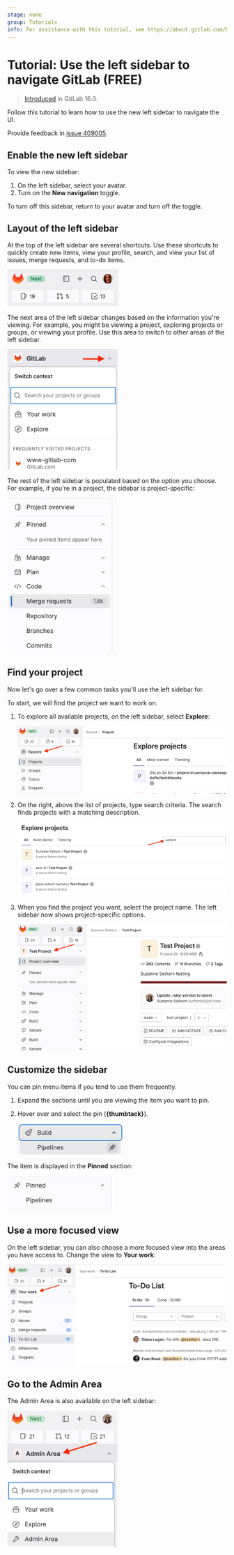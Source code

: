 ```yaml
---
stage: none
group: Tutorials
info: For assistance with this tutorial, see https://about.gitlab.com/handbook/product/ux/technical-writing/#assignments-to-other-projects-and-subjects.
---
```


# Tutorial: Use the left sidebar to navigate GitLab **(FREE)**

> [Introduced](https://gitlab.com/groups/gitlab-org/-/epics/9044) in GitLab 16.0.

Follow this tutorial to learn how to use the new left sidebar to navigate the UI.

Provide feedback in
[issue 409005](https://gitlab.com/gitlab-org/gitlab/-/issues/409005).

## Enable the new left sidebar

To view the new sidebar:

1. On the left sidebar, select your avatar.
1. Turn on the **New navigation** toggle.

To turn off this sidebar, return to your avatar and turn off the toggle.

## Layout of the left sidebar

At the top of the left sidebar are several shortcuts. Use these shortcuts to
quickly create new items, view your profile, search, and view your list of issues,
merge requests, and to-do items.

![Top of sidebar](img/sidebar_top_v16_1.png)

The next area of the left sidebar changes based on the information you're viewing. For example,
you might be viewing a project, exploring projects or groups, or viewing your profile.
Use this area to switch to other areas of the left sidebar.

![Context switching](img/sidebar_middle_v16_1.png)

The rest of the left sidebar is populated based on the option you choose. For example,
if you're in a project, the sidebar is project-specific:

![Project-specific options](img/sidebar_bottom_v16_1.png)

## Find your project

Now let's go over a few common tasks you'll use the left sidebar for.

To start, we will find the project we want to work on.

1. To explore all available projects, on the left sidebar, select **Explore**:

   ![Explore](img/explore_v16_0.png)

1. On the right, above the list of projects, type search criteria.
   The search finds projects with a matching description.

   ![Search projects](img/search_projects_v16_0.png)

1. When you find the project you want, select the project name.
   The left sidebar now shows project-specific options.

   ![Project-specific options](img/project_selected_v16_0.png)

## Customize the sidebar

You can pin menu items if you tend to use them frequently.

1. Expand the sections until you are viewing the item you want to pin.
1. Hover over and select the pin (**{thumbtack}**).

   ![pin](img/pin_v16_0.png)

The item is displayed in the **Pinned** section:

![pinned item](img/pinned_v16_0.png)

## Use a more focused view

On the left sidebar, you can also choose a more focused view into the areas you have access to.
Change the view to **Your work**:

![Your work](img/your_work_v16_0.png)

## Go to the Admin Area

The Admin Area is also available on the left sidebar:

![Admin Area](img/admin_area_v16_0.png)
